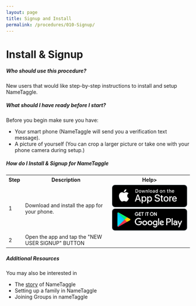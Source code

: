 ```yaml
---
layout: page
title: Signup and Install
permalink: /procedures/010-Signup/
---
```


<h1 class="perm-marker">Install & Signup</h1>

##### Who should use this procedure?
New users that would like step-by-step instructions to install and setup NameTaggle.

##### What should I have ready before I start?
Before you begin make sure you have:
<ul class="release-bullets">
<li> Your smart phone (NameTaggle will send you a verification text message).</li>
<li> A picture of yourself (You can crop a larger picture or take one with your phone camera during setup.)</li>
</ul>

##### How do I Install & Signup for NameTaggle
<table>
<tr>
  <th>Step</th>
  <th>Description</th>
  <th> Help></th>
</tr>
<tr>
  <td>1</td>
  <td>Download and install the app for your phone. </td>
  <td>
    <a href="https://apps.apple.com/us/app/nametaggle/id1479297455"><img src ="/assets/download-app-store.png"></a>
    <br>
    <a href="https://play.google.com/store/apps/details?id=com.nametaggle.nametaggle&hl=en_US"><img src ="/assets/download-google-play.png"></a>
  </td>
</tr>
<tr>
  <td>2</td>
  <td>Open the app and tap the "NEW USER SIGNUP" BUTTON</td>
  <td></td>
</table>


##### Additional Resources
You may also be interested in
<ul class="release-bullets">
<li>The <a class="" href="/about/">story</a> of NameTaggle</li>
<li>Setting up a family in NameTaggle</li>
<li>Joining Groups in nameTaggle</li>
</ul>

